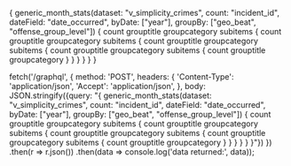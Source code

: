{
  generic_month_stats(dataset: "v_simplicity_crimes", count: "incident_id", dateField: "date_occurred", byDate: ["year"], groupBy: ["geo_beat", "offense_group_level"]) {
    count
    grouptitle
    groupcategory
    subitems {
      count
      grouptitle
      groupcategory
      subitems {
        count
        grouptitle
        groupcategory
        subitems {
          count
          grouptitle
          groupcategory
          subitems {
            count
            grouptitle
            groupcategory
          }
        }
      }
    }
  }
}


fetch('/graphql', {
  method: 'POST',
  headers: {
    'Content-Type': 'application/json',
    'Accept': 'application/json',
  },
  body: JSON.stringify({query: "{ generic_month_stats(dataset: \"v_simplicity_crimes\", count: \"incident_id\", dateField: \"date_occurred\", byDate: [\"year\"], groupBy: [\"geo_beat\", \"offense_group_level\"]) {
    count
    grouptitle
    groupcategory
    subitems {
      count
      grouptitle
      groupcategory
      subitems {
        count
        grouptitle
        groupcategory
        subitems {
          count
          grouptitle
          groupcategory
          subitems {
            count
            grouptitle
            groupcategory
          }
        }
      }
    }
  }
}"})
})
  .then(r => r.json())
  .then(data => console.log('data returned:', data));